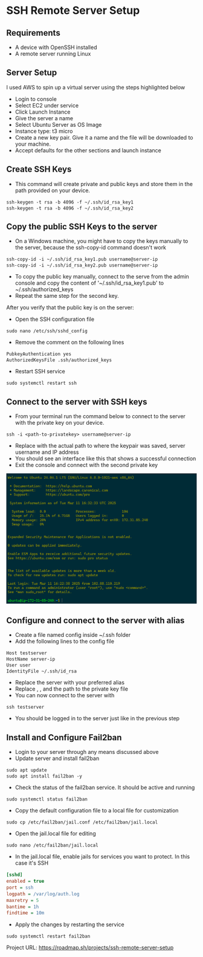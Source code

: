 # SSH Remote Server Setup

## Requirements

- A device with OpenSSH installed
- A remote server running Linux

## Server Setup

I used AWS to spin up a virtual server using the steps highlighted below

- Login to console
- Select EC2 under service
- Click Launch Instance
- Give the server a name
- Select Ubuntu Server as OS Image
- Instance type: t3 micro
- Create a new key pair. Give it a name and the file will be downloaded to your machine.
- Accept defaults for the other sections and launch instance

## Create SSH Keys

- This command will create private and public keys and store them in the path provided on your device.
```console 
ssh-keygen -t rsa -b 4096 -f ~/.ssh/id_rsa_key1
ssh-keygen -t rsa -b 4096 -f ~/.ssh/id_rsa_key2
```

## Copy the public SSH Keys to the server

- On a Windows machine, you might have to copy the keys manually to the server, because the ssh-copy-id command doesn't work
```console
ssh-copy-id -i ~/.ssh/id_rsa_key1.pub username@server-ip
ssh-copy-id -i ~/.ssh/id_rsa_key2.pub username@server-ip
```
- To copy the public key manually, connect to the serve from the admin console and copy the content of '~/.ssh/id_rsa_key1.pub' to ~/.ssh/authorized_keys
- Repeat the same step for the second key.

After you verify that the public key is on the server:
- Open the SSH configuration file
```console
sudo nano /etc/ssh/sshd_config
```
- Remove the comment on the following lines
```console
PubkeyAuthentication yes
AuthorizedKeysFile .ssh/authorized_keys
```

- Restart SSH service
```console
sudo systemctl restart ssh 
```

## Connect to the server with SSH keys

- From your terminal run the command below to connect to the server with the private key on your device.
```console
ssh -i <path-to-privatekey> username@server-ip
```
- Replace <path-to-keypair> with the actual path to where the keypair was saved, server username and IP address
- You should see an interface like this that shows a successful connection
- Exit the console and connect with the second private key

![Server Image](server-landing.png)


## Configure and connect to the server with alias

- Create a file named config inside ~/.ssh folder
- Add the following lines to the config file

```console
Host testserver
HostName server-ip
User user
IdentityFile ~/.ssh/id_rsa
```
- Replace the server with your preferred alias
- Replace <server-ip>, <user>, and the path to the private key file
- You can now connect to the server with
```console
ssh testserver
```
- You should be logged in to the server just like in the previous step

## Install and Configure Fail2ban

- Login to your server through any means discussed above
- Update server and install fail2ban
```console
sudo apt update
sudo apt install fail2ban -y
```
- Check the status of the fail2ban service. It should be active and running
```console
sudo systemctl status fail2ban
```

- Copy the default configuration file to a local file for customization
```console
sudo cp /etc/fail2ban/jail.conf /etc/fail2ban/jail.local
```
- Open the jail.local file for editing
```console
sudo nano /etc/fail2ban/jail.local
```
- In the jail.local file, enable jails for services you want to protect. In this case it's SSH
```ini
[sshd]
enabled = true
port = ssh
logpath = /var/log/auth.log
maxretry = 5
bantime = 1h
findtime = 10m
```
- Apply the changes by restarting the service
```console
sudo systemctl restart fail2ban
```



Project URL: https://roadmap.sh/projects/ssh-remote-server-setup
